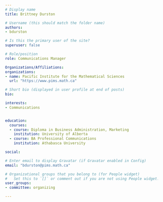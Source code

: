 ```yaml
---
# Display name
title: Brittney Durston

# Username (this should match the folder name)
authors:
- bdurston

# Is this the primary user of the site?
superuser: false

# Role/position
role: Communications Manager

Organizations/Affiliations:
organizations:
- name: Pacific Institute for the Mathematical Sciences
  url: "https://www.pims.math.ca"

# Short bio (displayed in user profile at end of posts)
bio: 

interests:
- Communications


education:
  courses:
  - course: Diploma in Business Administration, Marketing
    institution: University of Alberta
  - course: BA Professional Communications
    institution: Athabasca University

social:

# Enter email to display Gravatar (if Gravatar enabled in Config)
email: "bdurston@pims.math.ca"

# Organizational groups that you belong to (for People widget)
#   Set this to `[]` or comment out if you are not using People widget.
user_groups:
- committee: organizing

---
```

